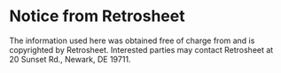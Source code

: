 # Notice from Retrosheet

The information used here was obtained free of charge from and is<br/>
copyrighted by Retrosheet.  Interested parties may contact Retrosheet at<br/>
20 Sunset Rd., Newark, DE 19711.<br/>

